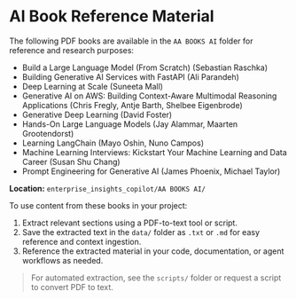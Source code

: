 # AI Book Reference Material

The following PDF books are available in the `AA BOOKS AI` folder for reference and research purposes:

- Build a Large Language Model (From Scratch) (Sebastian Raschka)
- Building Generative AI Services with FastAPI (Ali Parandeh)
- Deep Learning at Scale (Suneeta Mall)
- Generative AI on AWS: Building Context-Aware Multimodal Reasoning Applications (Chris Fregly, Antje Barth, Shelbee Eigenbrode)
- Generative Deep Learning (David Foster)
- Hands-On Large Language Models (Jay Alammar, Maarten Grootendorst)
- Learning LangChain (Mayo Oshin, Nuno Campos)
- Machine Learning Interviews: Kickstart Your Machine Learning and Data Career (Susan Shu Chang)
- Prompt Engineering for Generative AI (James Phoenix, Michael Taylor)

**Location:** `enterprise_insights_copilot/AA BOOKS AI/`

To use content from these books in your project:
1. Extract relevant sections using a PDF-to-text tool or script.
2. Save the extracted text in the `data/` folder as `.txt` or `.md` for easy reference and context ingestion.
3. Reference the extracted material in your code, documentation, or agent workflows as needed.

> For automated extraction, see the `scripts/` folder or request a script to convert PDF to text.
